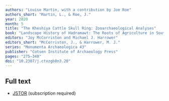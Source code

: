 ```yaml
---
authors: "Louise Martin, with a contribution by Joe Roe"
authors_short: "Martin, L., & Roe, J."
year: 2020
month: 5
title: "The Kheshiya Cattle Skull Ring: Zooarchaeological Analyses"
book: "Landscape History of Hadramawt: The Roots of Agriculture in Southern Arabia (RASA) Project, 1998–2008"
editors: "Joy McCorriston and Michael J. Harrower"
editors_short: "McCorriston, J., & Harrower, M. J."
series: "Monumenta Archaeologica 43"
publisher: "Cotsen Institute of Archaeology Press"
pages: "275–348"
doi: "10.2307/j.ctvzgb8n3.20"
---
```


## Full text

* [JSTOR](https://www.jstor.org/stable/j.ctvzgb8n3.20) (subscription required)
